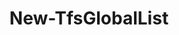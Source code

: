 ﻿---
title: New-TfsGlobalList
breadcrumbs: [ "GlobalList" ]
parent: "GlobalList"
description: "Creates a new Global List."
remarks: 
parameterSets: 
  "_All_": [ Collection, Force, GlobalList, Items, Passthru ] 
  "__AllParameterSets":  
    GlobalList: 
      type: "string"  
      position: "0"  
      required: true  
    Items: 
      type: "string[]"  
      required: true  
    Collection: 
      type: "object"  
    Force: 
      type: "SwitchParameter"  
    Passthru: 
      type: "SwitchParameter" 
parameters: 
  - name: "GlobalList" 
    description: "Specifies the name of the new global list." 
    required: true 
    globbing: false 
    pipelineInput: "true (ByPropertyName)" 
    position: 0 
    type: "string" 
    aliases: [ Name ] 
  - name: "Name" 
    description: "Specifies the name of the new global list.This is an alias of the GlobalList parameter." 
    required: true 
    globbing: false 
    pipelineInput: "true (ByPropertyName)" 
    position: 0 
    type: "string" 
    aliases: [ Name ] 
  - name: "Items" 
    description: "Specifies the contents (items) of the new global list." 
    required: true 
    globbing: false 
    pipelineInput: "true (ByPropertyName)" 
    type: "string[]" 
  - name: "Force" 
    description: "Allows the cmdlet to overwrite an existing global list." 
    globbing: false 
    type: "SwitchParameter" 
    defaultValue: "False" 
  - name: "Collection" 
    description: "Specifies the URL to the Team Project Collection or Azure DevOps Organization to connect to, a TfsTeamProjectCollection object (Windows PowerShell only), or a VssConnection object. You can also connect to an Azure DevOps Services organizations by simply providing its name instead of the full URL. For more details, see the Get-TfsTeamProjectCollection cmdlet. When omitted, it defaults to the connection set by Connect-TfsTeamProjectCollection (if any)." 
    globbing: false 
    type: "object" 
  - name: "Passthru" 
    description: "Returns the results of the command. By default, this cmdlet does not generate any output." 
    globbing: false 
    type: "SwitchParameter" 
    defaultValue: "False"
inputs: 
  - type: "System.String" 
    description: "Specifies the name of the new global list." 
  - type: "System.String[]" 
    description: "Specifies the contents (items) of the new global list."
outputs: 
  - type: "System.Management.Automation.PSCustomObject" 
    description: 
notes: 
relatedLinks: 
  - text: "Online Version:" 
    uri: "https://tfscmdlets.dev/Cmdlets/GlobalList/New-TfsGlobalList"
aliases: 
examples: 
---
